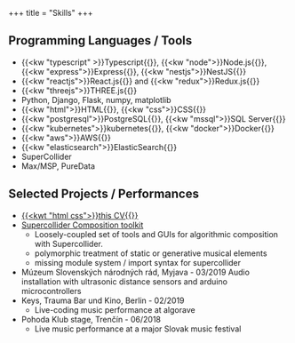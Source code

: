 +++
title = "Skills"
+++
## Programming Languages / Tools
-	{{<kw "typescript" >}}Typescript{{</kw>}}, {{<kw "node">}}Node.js{{</kw>}}, {{<kw "express">}}Express{{</kw>}}, {{<kw "nestjs">}}NestJS{{</kw>}}
-	{{<kw "reactjs">}}React.js{{</kw>}} and {{<kw "redux">}}Redux.js{{</kw>}}
-	{{<kw "threejs">}}THREE.js{{</kw>}}
-	Python, Django, Flask, numpy, matplotlib
-	{{<kw "html">}}HTML{{</kw>}}, {{<kw "css">}}CSS{{</kw>}}
-	{{<kw "postgresql">}}PostgreSQL{{</kw>}}, {{<kw "mssql">}}SQL Server{{</kw>}}
-	{{<kw "kubernetes">}}kubernetes{{</kw>}}, {{<kw "docker">}}Docker{{</kw>}}
-	{{<kw "aws">}}AWS{{</kw>}}
-	{{<kw "elasticsearch">}}ElasticSearch{{</kw>}}
-	SuperCollider
-	Max/MSP, PureData

## Selected Projects / Performances
- [{{<kwt "html css">}}this CV{{</kwt>}}](https://github.com/crawdaddie/cv)
- [Supercollider Composition toolkit](https://github.com/crow-eggs/sc-project-framework "sc")
  - Loosely-coupled set of tools and GUIs for algorithmic composition with Supercollider.
  - polymorphic treatment of static or generative musical elements
  - missing module system / import syntax for supercollider
- Múzeum Slovenských národných rád, Myjava - 03/2019 Audio installation with ultrasonic distance sensors and arduino microcontrollers
- Keys, Trauma Bar und Kino, Berlin - 02/2019
  -  Live-coding music performance at algorave
- Pohoda Klub stage, Trenčín - 06/2018
  - Live music performance at a major Slovak music festival

